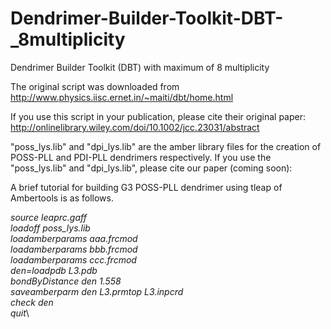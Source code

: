 # Dendrimer-Builder-Toolkit-DBT-_8multiplicity
Dendrimer Builder Toolkit (DBT) with maximum of 8 multiplicity


The original script was downloaded from http://www.physics.iisc.ernet.in/~maiti/dbt/home.html

If you use this script in your publication, please cite their original paper:
http://onlinelibrary.wiley.com/doi/10.1002/jcc.23031/abstract


"poss_lys.lib" and "dpi_lys.lib" are the amber library files for the creation of POSS-PLL and PDI-PLL dendrimers respectively. If you use the "poss_lys.lib" and "dpi_lys.lib", please cite our paper (coming soon):


A brief tutorial for building G3 POSS-PLL dendrimer using tleap of Ambertools is as follows.

*source leaprc.gaff*\
*loadoff poss_lys.lib*\
*loadamberparams aaa.frcmod*\
*loadamberparams bbb.frcmod*\
*loadamberparams ccc.frcmod*\
*den=loadpdb L3.pdb*\
*bondByDistance den 1.558*\
*saveamberparm den L3.prmtop L3.inpcrd*\
*check den*\
*quit*\

